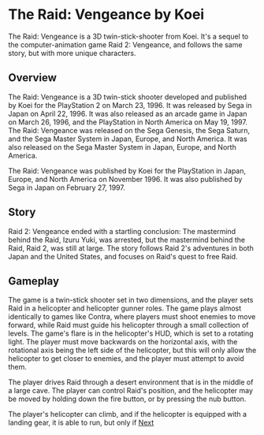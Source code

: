 # The Raid: Vengeance by Koei

The Raid: Vengeance is a 3D twin-stick-shooter from Koei. It's a sequel to the computer-animation game Raid 2: Vengeance, and follows the same story, but with more unique characters.

## Overview

The Raid: Vengeance is a 3D twin-stick shooter developed and published by Koei for the PlayStation 2 on March 23, 1996. It was released by Sega in Japan on April 22, 1996. It was also released as an arcade game in Japan on March 26, 1996, and the PlayStation in North America on May 19, 1997. The Raid: Vengeance was released on the Sega Genesis, the Sega Saturn, and the Sega Master System in Japan, Europe, and North America. It was also released on the Sega Master System in Japan, Europe, and North America.

The Raid: Vengeance was published by Koei for the PlayStation in Japan, Europe, and North America on November 1996. It was also published by Sega in Japan on February 27, 1997.

## Story

Raid 2: Vengeance ended with a startling conclusion: The mastermind behind the Raid, Izuru Yuki, was arrested, but the mastermind behind the Raid, Raid 2, was still at large. The story follows Raid 2's adventures in both Japan and the United States, and focuses on Raid's quest to free Raid.

## Gameplay

The game is a twin-stick shooter set in two dimensions, and the player sets Raid in a helicopter and helicopter gunner roles. The game plays almost identically to games like Contra, where players must shoot enemies to move forward, while Raid must guide his helicopter through a small collection of levels. The game's flare is in the helicopter's HUD, which is set to a rotating light. The player must move backwards on the horizontal axis, with the rotational axis being the left side of the helicopter, but this will only allow the helicopter to get closer to enemies, and the player must attempt to avoid them.

The player drives Raid through a desert environment that is in the middle of a large cave. The player can control Raid's position, and the helicopter may be moved by holding down the fire button, or by pressing the nub button.

The player's helicopter can climb, and if the helicopter is equipped with a landing gear, it is able to run, but only if
[Next](420.md)